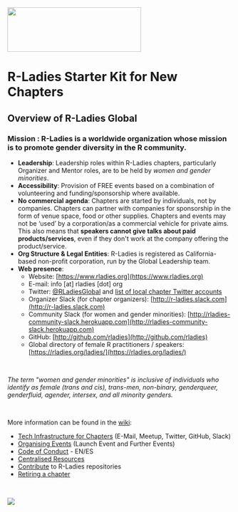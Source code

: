 <img src="https://github.com/rladies/starter-kit/blob/master/logo/R-LadiesGlobal_RBG_online_LogoWithText_Horizontal.png" data-canonical-src="https://github.com/rladies/starter-kit/blob/master/logo/R-LadiesGlobal_RBG_online_LogoWithText_Horizontal.png" width="300" height="100" />

# R-Ladies Starter Kit for New Chapters

## Overview of R-Ladies Global

### **Mission** : R-Ladies is a worldwide organization whose mission is to promote gender diversity in the R community.

- **Leadership**: 
  Leadership roles within R-Ladies chapters, particularly Organizer and Mentor roles, are to be held by _women and gender     minorities_.
- **Accessibility**:
  Provision of FREE events based on a combination of volunteering and
  funding/sponsorship where available.
- **No commercial agenda**:
 Chapters are started by individuals, not by companies.  Chapters can partner with companies for sponsorship in the form of venue space, food or other supplies.  Chapters and events may not be ‘used’ by a corporation/as a commercial vehicle for private aims. This also means that **speakers cannot give talks about paid products/services**, even if they don't work at the company offering the product/service.
- **Org Structure & Legal Entities**: 
  R-Ladies is registered as California-based non-profit corporation, run by the Global Leadership team.
- **Web presence**:
    - Website: [https://www.rladies.org](https://www.rladies.org)
    - E-mail: info [at] rladies [dot] org
    - Twitter: [@RLadiesGlobal](https://twitter.com/RLadiesGlobal) and [list of local chapter Twitter accounts](https://twitter.com/gdequeiroz/lists/rladies-chapters)
    - Organizer Slack (for chapter organizers): [http://r-ladies.slack.com](http://r-ladies.slack.com)
    - Community Slack (for women and gender minorities): [http://rladies-community-slack.herokuapp.com](http://rladies-community-slack.herokuapp.com)
    - GitHub: [http://github.com/rladies](http://github.com/rladies)
    - Global directory of female R practitioners / speakers: [https://rladies.org/ladies/](https://rladies.org/ladies/)

<br>

_The term "women and gender minorities" is inclusive of individuals who identify as female (trans and cis), trans-men, non-binary, genderqueer, genderfluid, agender, intersex, and all minority genders._

<br>

More information can be found in the [wiki](https://github.com/rladies/starter-kit/wiki):

- [Tech Infrastructure for Chapters](https://github.com/rladies/starter-kit/wiki/Tech-Infrastructure-for-Chapters) (E-Mail, Meetup, Twitter, GitHub, Slack)
- [Organising Events](https://github.com/rladies/starter-kit/wiki/Organising-Events) (Launch Event and Further Events)
- [Code of Conduct](https://github.com/rladies/starter-kit/wiki/Code-of-Conduct) - EN/ES
- [Centralised Resources](https://github.com/rladies/starter-kit/wiki/Centralised-Resources)
- [Contribute](https://github.com/rladies/starter-kit/wiki/Contribute) to R-Ladies repositories
- [Retiring a chapter](https://github.com/rladies/starter-kit/wiki/Retiring-a-Chapter)

<br>

![](https://github.com/rladies/starter-kit/blob/master/figures/wikibutton.png)
